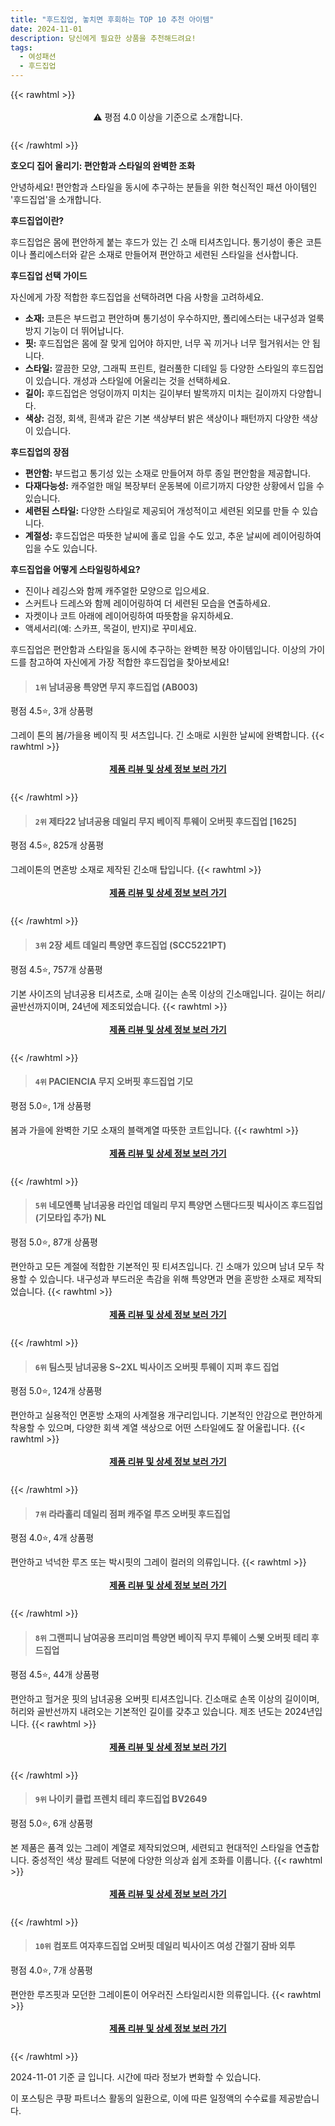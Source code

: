 ```yaml
---
title: "후드집업, 놓치면 후회하는 TOP 10 추천 아이템"
date: 2024-11-01
description: 당신에게 필요한 상품을 추천해드려요!
tags:
  - 여성패션
  - 후드집업
---
```

{{< rawhtml >}}<div class="toc" style="text-align: center; height: 50px; line-height: 2;">  <p>⚠️ 평점 4.0 이상을 기준으로 소개합니다.<br></p></div> {{< /rawhtml >}}

**호오디 집어 올리기: 편안함과 스타일의 완벽한 조화**

안녕하세요! 편안함과 스타일을 동시에 추구하는 분들을 위한 혁신적인 패션 아이템인 '후드집업'을 소개합니다.

**후드집업이란?**

후드집업은 몸에 편안하게 붙는 후드가 있는 긴 소매 티셔츠입니다. 통기성이 좋은 코튼이나 폴리에스터와 같은 소재로 만들어져 편안하고 세련된 스타일을 선사합니다.

**후드집업 선택 가이드**

자신에게 가장 적합한 후드집업을 선택하려면 다음 사항을 고려하세요.

* **소재:** 코튼은 부드럽고 편안하며 통기성이 우수하지만, 폴리에스터는 내구성과 얼룩 방지 기능이 더 뛰어납니다.
* **핏:** 후드집업은 몸에 잘 맞게 입어야 하지만, 너무 꼭 끼거나 너무 헐거워서는 안 됩니다.
* **스타일:** 깔끔한 모양, 그래픽 프린트, 컬러풀한 디테일 등 다양한 스타일의 후드집업이 있습니다. 개성과 스타일에 어울리는 것을 선택하세요.
* **길이:** 후드집업은 엉덩이까지 미치는 길이부터 발목까지 미치는 길이까지 다양합니다.
* **색상:** 검정, 회색, 흰색과 같은 기본 색상부터 밝은 색상이나 패턴까지 다양한 색상이 있습니다.

**후드집업의 장점**

* **편안함:** 부드럽고 통기성 있는 소재로 만들어져 하루 종일 편안함을 제공합니다.
* **다재다능성:** 캐주얼한 매일 복장부터 운동복에 이르기까지 다양한 상황에서 입을 수 있습니다.
* **세련된 스타일:** 다양한 스타일로 제공되어 개성적이고 세련된 외모를 만들 수 있습니다.
* **계절성:** 후드집업은 따뜻한 날씨에 홀로 입을 수도 있고, 추운 날씨에 레이어링하여 입을 수도 있습니다.

**후드집업을 어떻게 스타일링하세요?**

* 진이나 레깅스와 함께 캐주얼한 모양으로 입으세요.
* 스커트나 드레스와 함께 레이어링하여 더 세련된 모습을 연출하세요.
* 자켓이나 코트 아래에 레이어링하여 따뜻함을 유지하세요.
* 액세서리(예: 스카프, 목걸이, 반지)로 꾸미세요.

후드집업은 편안함과 스타일을 동시에 추구하는 완벽한 복장 아이템입니다. 이상의 가이드를 참고하여 자신에게 가장 적합한 후드집업을 찾아보세요!


>#### `1위` 남녀공용 특양면 무지 후드집업 (AB003)
평점 4.5⭐, 3개 상품평

그레이 톤의 봄/가을용 베이직 핏 셔츠입니다. 긴 소매로 시원한 날씨에 완벽합니다.
{{< rawhtml >}}<div class="toc" style="text-align: center; height: 50px; line-height: 2;"><p><b><a href="https://link.coupang.com/re/AFFSDP?lptag=AF5033054&pageKey=272103293&itemId=856332362&vendorItemId=5173490461&traceid=V0-153-cdec104c34f0d49a&clickBeacon=3b053170-9826-11ef-a995-f72e4501fc77%7E3&requestid=20241101165223782304097518&token=31850C%7CMIXED">제품 리뷰 및 상세 정보 보러 가기</a></b><br></p> </div>{{< /rawhtml >}}

>#### `2위` 제타22 남녀공용 데일리 무지 베이직 투웨이 오버핏 후드집업 [1625]
평점 4.5⭐, 825개 상품평

그레이톤의 면혼방 소재로 제작된 긴소매 탑입니다.
{{< rawhtml >}}<div class="toc" style="text-align: center; height: 50px; line-height: 2;"><p><b><a href="https://link.coupang.com/re/AFFSDP?lptag=AF5033054&pageKey=7177930841&itemId=18097743545&vendorItemId=85250076860&traceid=V0-153-757711e8c80ab6d1&requestid=20241101165223782304097518&token=31850C%7CMIXED">제품 리뷰 및 상세 정보 보러 가기</a></b><br></p> </div>{{< /rawhtml >}}

>#### `3위` 2장 세트 데일리 특양면 후드집업 (SCC5221PT)
평점 4.5⭐, 757개 상품평

기본 사이즈의 남녀공용 티셔츠로, 소매 길이는 손목 이상의 긴소매입니다. 길이는 허리/골반선까지이며, 24년에 제조되었습니다.
{{< rawhtml >}}<div class="toc" style="text-align: center; height: 50px; line-height: 2;"><p><b><a href="https://link.coupang.com/re/AFFSDP?lptag=AF5033054&pageKey=6046743155&itemId=11070752317&vendorItemId=78350227540&traceid=V0-153-df9871053f6b9c6c&requestid=20241101165223782304097518&token=31850C%7CMIXED">제품 리뷰 및 상세 정보 보러 가기</a></b><br></p> </div>{{< /rawhtml >}}

>#### `4위` PACIENCIA 무지 오버핏 후드집업 기모
평점 5.0⭐, 1개 상품평

봄과 가을에 완벽한 기모 소재의 블랙계열 따뜻한 코트입니다.
{{< rawhtml >}}<div class="toc" style="text-align: center; height: 50px; line-height: 2;"><p><b><a href="https://link.coupang.com/re/AFFSDP?lptag=AF5033054&pageKey=8324932576&itemId=24226533617&vendorItemId=91243781444&traceid=V0-153-ff9d1392b2682be0&clickBeacon=3b053170-9826-11ef-a65f-d91c22f41858%7E3&requestid=20241101165223782304097518&token=31850C%7CMIXED">제품 리뷰 및 상세 정보 보러 가기</a></b><br></p> </div>{{< /rawhtml >}}

>#### `5위` 네모엔룩 남녀공용 라인업 데일리 무지 특양면 스탠다드핏 빅사이즈 후드집업(기모타입 추가) NL
평점 5.0⭐, 87개 상품평

편안하고 모든 계절에 적합한 기본적인 핏 티셔츠입니다. 긴 소매가 있으며 남녀 모두 착용할 수 있습니다. 내구성과 부드러운 촉감을 위해 특양면과 면을 혼방한 소재로 제작되었습니다.
{{< rawhtml >}}<div class="toc" style="text-align: center; height: 50px; line-height: 2;"><p><b><a href="https://link.coupang.com/re/AFFSDP?lptag=AF5033054&pageKey=7899606645&itemId=21646209072&vendorItemId=88696983516&traceid=V0-153-e63db133a5fe0ddb&requestid=20241101165223782304097518&token=31850C%7CMIXED">제품 리뷰 및 상세 정보 보러 가기</a></b><br></p> </div>{{< /rawhtml >}}

>#### `6위` 팀스핏 남녀공용 S~2XL 빅사이즈 오버핏 투웨이 지퍼 후드 집업
평점 5.0⭐, 124개 상품평

편안하고 실용적인 면혼방 소재의 사계절용 개구리입니다. 기본적인 안감으로 편안하게 착용할 수 있으며, 다양한 회색 계열 색상으로 어떤 스타일에도 잘 어울립니다.
{{< rawhtml >}}<div class="toc" style="text-align: center; height: 50px; line-height: 2;"><p><b><a href="https://link.coupang.com/re/AFFSDP?lptag=AF5033054&pageKey=8313116567&itemId=23989076308&vendorItemId=91010086088&traceid=V0-153-a563d1dee5389e55&clickBeacon=3b053170-9826-11ef-b35b-215bb6a57ab3%7E3&requestid=20241101165223782304097518&token=31850C%7CMIXED">제품 리뷰 및 상세 정보 보러 가기</a></b><br></p> </div>{{< /rawhtml >}}

>#### `7위` 라라홀리 데일리 점퍼 캐주얼 루즈 오버핏 후드집업
평점 4.0⭐, 4개 상품평

편안하고 넉넉한 루즈 또는 박시핏의 그레이 컬러의 의류입니다.
{{< rawhtml >}}<div class="toc" style="text-align: center; height: 50px; line-height: 2;"><p><b><a href="https://link.coupang.com/re/AFFSDP?lptag=AF5033054&pageKey=8316382679&itemId=24000978087&vendorItemId=91021831407&traceid=V0-153-7530156ebc436945&requestid=20241101165223782304097518&token=31850C%7CMIXED">제품 리뷰 및 상세 정보 보러 가기</a></b><br></p> </div>{{< /rawhtml >}}

>#### `8위` 그랜피니 남여공용 프리미엄 특양면 베이직 무지 투웨이 스웻 오버핏 테리 후드집업
평점 4.5⭐, 44개 상품평

편안하고 헐거운 핏의 남녀공용 오버핏 티셔츠입니다. 긴소매로 손목 이상의 길이이며, 허리와 골반선까지 내려오는 기본적인 길이를 갖추고 있습니다. 제조 년도는 2024년입니다.
{{< rawhtml >}}<div class="toc" style="text-align: center; height: 50px; line-height: 2;"><p><b><a href="https://link.coupang.com/re/AFFSDP?lptag=AF5033054&pageKey=8012094884&itemId=22354501373&vendorItemId=90890209569&traceid=V0-153-d0c0e3ce4d9ea18b&clickBeacon=3b053170-9826-11ef-8a34-24dc6860fb2e%7E3&requestid=20241101165223782304097518&token=31850C%7CMIXED">제품 리뷰 및 상세 정보 보러 가기</a></b><br></p> </div>{{< /rawhtml >}}

>#### `9위` 나이키 클럽 프렌치 테리 후드집업 BV2649
평점 5.0⭐, 6개 상품평

본 제품은 품격 있는 그레이 계열로 제작되었으며, 세련되고 현대적인 스타일을 연출합니다. 중성적인 색상 팔레트 덕분에 다양한 의상과 쉽게 조화를 이룹니다.
{{< rawhtml >}}<div class="toc" style="text-align: center; height: 50px; line-height: 2;"><p><b><a href="https://link.coupang.com/re/AFFSDP?lptag=AF5033054&pageKey=7503930957&itemId=19647865019&vendorItemId=86753918106&traceid=V0-153-f5511357880e7525&requestid=20241101165223782304097518&token=31850C%7CMIXED">제품 리뷰 및 상세 정보 보러 가기</a></b><br></p> </div>{{< /rawhtml >}}

>#### `10위` 컴포트 여자후드집업 오버핏 데일리 빅사이즈 여성 간절기 잠바 외투
평점 4.0⭐, 7개 상품평

편안한 루즈핏과 모던한 그레이톤이 어우러진 스타일리시한 의류입니다.
{{< rawhtml >}}<div class="toc" style="text-align: center; height: 50px; line-height: 2;"><p><b><a href="https://link.coupang.com/re/AFFSDP?lptag=AF5033054&pageKey=8324621647&itemId=24030383937&vendorItemId=91050797547&traceid=V0-153-fd780ea6eeb38b29&clickBeacon=3b053170-9826-11ef-a5df-8f4de65549a3%7E3&requestid=20241101165223782304097518&token=31850C%7CMIXED">제품 리뷰 및 상세 정보 보러 가기</a></b><br></p> </div>{{< /rawhtml >}}


2024-11-01 기준 글 입니다.
시간에 따라 정보가 변화할 수 있습니다.

이 포스팅은 쿠팡 파트너스 활동의 일환으로, 이에 따른 일정액의 수수료를 제공받습니다.